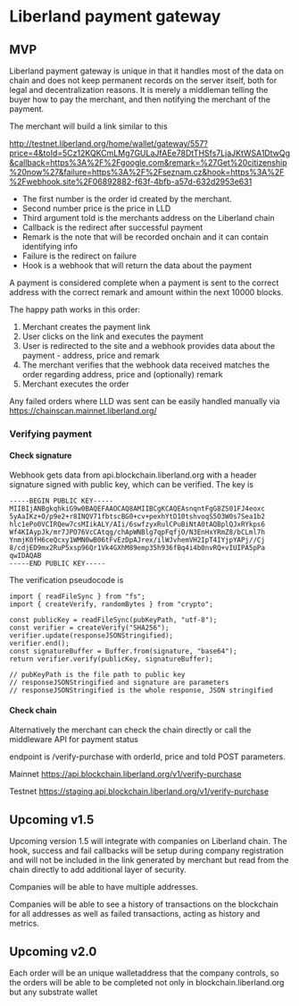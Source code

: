 # Liberland payment gateway

## MVP
Liberland payment gateway is unique in that it handles most of the data on chain and does not keep permanent records
on the server itself, both for legal and decentralization reasons. It is merely a middleman telling the buyer how
to pay the merchant, and then notifying the merchant of the payment.

The merchant will build a link similar to this

http://testnet.liberland.org/home/wallet/gateway/557?price=4&toId=5Cz12KQKCmLMg7GULaJfAEe78DtTHSfs7LjaJKtWSA1DtwQg&callback=https%3A%2F%2Fgoogle.com&remark=%27Get%20citizenship%20now%27&failure=https%3A%2F%2Fseznam.cz&hook=https%3A%2F%2Fwebhook.site%2F06892882-f63f-4bfb-a57d-632d2953e631
- The first number is the order id created by the merchant.
- Second number price is the price in LLD
- Third argument toId is the merchants address on the Liberland chain
- Callback is the redirect after successful payment
- Remark is the note that will be recorded onchain and it can contain identifying info
- Failure is the redirect on failure
- Hook is a webhook that will return the data about the payment

A payment is considered complete when a payment is sent to the correct address with the correct remark and amount within the next 10000 blocks.

The happy path works in this order:
1. Merchant creates the payment link
2. User clicks on the link and executes the payment
3. User is redirected to the site and a webhook provides data about the payment - address, price and remark
4. The merchant verifies that the webhook data received matches the order regarding address, price and (optionally) remark
5. Merchant executes the order

Any failed orders where LLD was sent can be easily handled manually via https://chainscan.mainnet.liberland.org/

### Verifying payment
#### Check signature

Webhook gets data from api.blockchain.liberland.org with a header signature signed with public key, which can be verified. The key is

```
-----BEGIN PUBLIC KEY-----
MIIBIjANBgkqhkiG9w0BAQEFAAOCAQ8AMIIBCgKCAQEAsnqntFgG8ZS01FJ4eoxc
5yAaIKz+O/p9e2+r8INQV71fbtscBG0+cv+pexhYtD10tshvoqS5O3W0s7Sea1b2
hlc1ePo0VCIRQew7csMIikALY/AIi/6swfzyxRulCPuBiNtA0tAQBplQJxRYkps6
Wf4KIAypJk/mr7JPO76VcCAtqg/chApWNBlg7qpFqfjO/N3EnHxYRmZ8/bCLml7h
YnmjK0fH6ceQcxy1WMN0wB06tFvEzDpAJrex/ilWJvhemVH2IpT4IYjpYAPj//Cj
8/cdjED9mx2RuP5xsp96Qr1Vk4GXhM89emp35h936fBq4i4b0nvRQ+vIUIPA5pPa
qwIDAQAB
-----END PUBLIC KEY-----
```
The verification pseudocode is
```
import { readFileSync } from "fs";
import { createVerify, randomBytes } from "crypto";

const publicKey = readFileSync(pubKeyPath, "utf-8");
const verifier = createVerify("SHA256");
verifier.update(responseJSONStringified);
verifier.end();
const signatureBuffer = Buffer.from(signature, "base64");
return verifier.verify(publicKey, signatureBuffer);

// pubKeyPath is the file path to public key
// responseJSONStringified and signature are parameters
// responseJSONStringified is the whole response, JSON stringified
```

#### Check chain
Alternatively the merchant can check the chain directly or call the middleware API for payment status

endpoint is /verify-purchase with orderId, price and toId POST parameters.

Mainnet https://api.blockchain.liberland.org/v1/verify-purchase

Testnet https://staging.api.blockchain.liberland.org/v1/verify-purchase


## Upcoming v1.5
Upcoming version 1.5 will integrate with companies on Liberland chain. The hook, success and fail callbacks will be setup
during company registration and will not be included in the link generated by merchant but read from the chain directly to 
add additional layer of security.

Companies will be able to have multiple addresses.

Companies will be able to see a history of transactions on the blockchain for all addresses as well as failed transactions,
acting as history and metrics.

## Upcoming v2.0

Each order will be an unique walletaddress that the company controls, so the orders will be able to be completed not
only in blockchain.liberland.org but any substrate wallet
